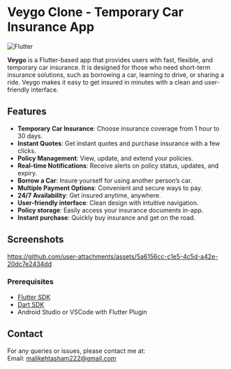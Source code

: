 # Veygo Clone - Temporary Car Insurance App

![Flutter](https://img.shields.io/badge/Flutter-v3.0-blue)

**Veygo** is a Flutter-based app that provides users with fast, flexible, and temporary car insurance. It is designed for those who need short-term insurance solutions, such as borrowing a car, learning to drive, or sharing a ride. Veygo makes it easy to get insured in minutes with a clean and user-friendly interface.

## Features

- **Temporary Car Insurance**: Choose insurance coverage from 1 hour to 30 days.
- **Instant Quotes**: Get instant quotes and purchase insurance with a few clicks.
- **Policy Management**: View, update, and extend your policies.
- **Real-time Notifications**: Receive alerts on policy status, updates, and expiry.
- **Borrow a Car**: Insure yourself for using another person’s car.
- **Multiple Payment Options**: Convenient and secure ways to pay.
- **24/7 Availability**: Get insured anytime, anywhere.
- **User-friendly interface**: Clean design with intuitive navigation.
- **Policy storage**: Easily access your insurance documents in-app.
- **Instant purchase**: Quickly buy insurance and get on the road.


## Screenshots

https://github.com/user-attachments/assets/5a6156cc-c1e5-4c5d-a42e-20dc7e2434dd

### Prerequisites

- [Flutter SDK](https://flutter.dev/docs/get-started/install)
- [Dart SDK](https://dart.dev/get-dart)
- Android Studio or VSCode with Flutter Plugin

## Contact

For any queries or issues, please contact me at:  
Email: malikehtasham222@gmail.com

